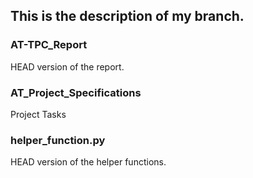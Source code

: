 ## This is the description of my branch.

### AT-TPC_Report 
HEAD version of the report.  

### AT_Project_Specifications  
Project Tasks  

### helper_function.py
HEAD version of the helper functions.  


